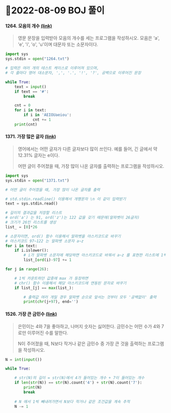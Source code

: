 # 📌2022-08-09 BOJ 풀이



#### 1264. 모음의 개수 [(link)](https://www.acmicpc.net/problem/1264)

> 영문 문장을 입력받아 모음의 개수를 세는 프로그램을 작성하시오. 모음은 'a', 'e', 'i', 'o', 'u'이며 대문자 또는 소문자이다.

```python
import sys
sys.stdin = open("1264.txt")

# 입력은 여러 개의 테스트 케이스로 이루어져 있으며, 
# 각 줄마다 영어 대소문자, ',', '.', '!', '?', 공백으로 이루어진 문장

while True:
    text = input()
    if text == '#':
        break

    cnt = 0
    for i in text:
        if i in 'AEIOUaeiou':
            cnt += 1
    print(cnt)
```



#### 1371. 가장 많은 글자 [(link)](https://www.acmicpc.net/problem/1371)

> 영어에서는 어떤 글자가 다른 글자보다 많이 쓰인다. 예를 들어, 긴 글에서 약 12.31% 글자는 e이다.
>
> 어떤 글이 주어졌을 때, 가장 많이 나온 글자를 출력하는 프로그램을 작성하시오.

```python
import sys
sys.stdin = open("1371.txt")

# 어떤 글이 주어졌을 때, 가장 많이 나온 글자를 출력

# std.stdin.readline() 이용해서 개행문자 \n 이 같이 입력받기
text = sys.stdin.read()

# 길이의 결과값을 저장할 리스트
# ord('a') 는 91, ord('z')는 122 값을 갖기 때문에(알파벳이 26글자)
# 크기가 26인 리스트를 생성
list_ = [0]*26

# 소문자이면, ord() 함수 이용해서 알파벳을 아스키코드로 바꾸기
# 아스키코드 97~122 는 알파벳 소문자 a~z
for i in text:
    if i.islower():
        # i가 알파벳 소문자에 해당하면 아스키코드로 바꿔서 a~z 를 표현한 리스트에 1씩 카운트
        list_[ord(i)-97] += 1

for j in range(26):

    # 1씩 카운트하던 값중에 max 가 등장하면
    # chr() 함수 이용해서 해당 아스키코드에 연동된 문자로 바꾸기
    if list_[j] == max(list_):

        # 출력값 여러 개일 경우 알파벳 순으로 앞서는 것부터 모두 '공백없이' 출력
        print(chr(j+97), end='')
```



#### 1526. 가장 큰 금민수 [(link)](https://www.acmicpc.net/problem/1526)

> 은민이는 4와 7을 좋아하고, 나머지 숫자는 싫어한다. 금민수는 어떤 수가 4와 7로만 이루어진 수를 말한다.
>
> N이 주어졌을 때, N보다 작거나 같은 금민수 중 가장 큰 것을 출력하는 프로그램을 작성하시오.

```python
N = int(input())

while True:

    # str(N)의 길이 = str(N)에서 4가 들어있는 개수 + 7이 들어있는 개수
    if len(str(N)) == str(N).count('4') + str(N).count('7'):
        print(N)
        break
    
    # N 에서 1씩 빼내려가면서 N보다 작거나 같은 조건값을 계속 추적
    N -= 1
```


